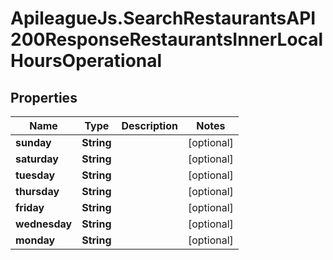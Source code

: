 # ApileagueJs.SearchRestaurantsAPI200ResponseRestaurantsInnerLocalHoursOperational

## Properties

Name | Type | Description | Notes
------------ | ------------- | ------------- | -------------
**sunday** | **String** |  | [optional] 
**saturday** | **String** |  | [optional] 
**tuesday** | **String** |  | [optional] 
**thursday** | **String** |  | [optional] 
**friday** | **String** |  | [optional] 
**wednesday** | **String** |  | [optional] 
**monday** | **String** |  | [optional] 


